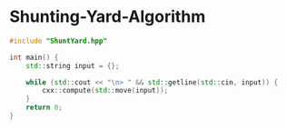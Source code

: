 # Shunting-Yard-Algorithm

```cpp
#include "ShuntYard.hpp"

int main() {
    std::string input = {};

    while (std::cout << "\n> " && std::getline(std::cin, input)) {
        cxx::compute(std::move(input));
    }
    return 0;
}
```
